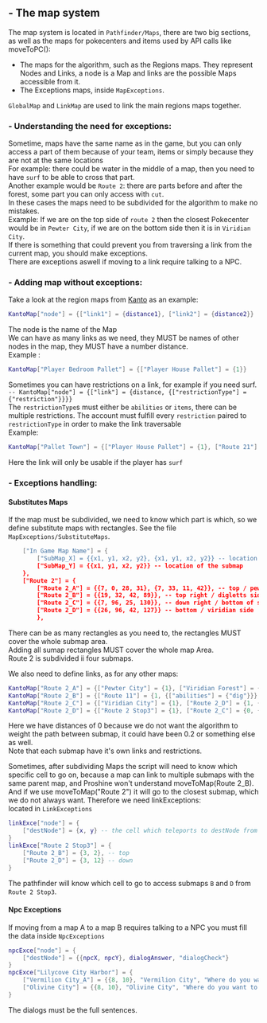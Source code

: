 ## - The map system
The map system is located in `Pathfinder/Maps`, there are two big sections, as well as the maps for pokecenters and items used by API calls like moveToPC():
- The maps for the algorithm, such as the Regions maps. They represent Nodes and Links, a node is a Map and links are the possible Maps accessible from it.
- The Exceptions maps, inside `MapExceptions`.

`GlobalMap` and `LinkMap` are used to link the main regions maps together.

### - Understanding the need for exceptions:

Sometime, maps have the same name as in the game, but you can only access a part of them because of your team, items or simply because they are not at the same locations  
For example: there could be water in the middle of a map, then you need to have `surf` to be able to cross that part.  
Another example would be `Route 2`: there are parts before and after the forest, some part you can only access with `cut`.  
In these cases the maps need to be subdivided for the algorithm to make no mistakes.  
Example: If we are on the top side of `route 2` then the closest Pokecenter would be in `Pewter City`, if we are on the bottom side then it is in `Viridian City`.  
If there is something that could prevent you from traversing a link from the current map, you should make exceptions.  
There are exceptions aswell if moving to a link require talking to a NPC.

### - Adding map without exceptions:

Take a look at the region maps from [Kanto](https://github.com/MeltWS/ProShinePathfinder/blob/master/Pathfinder/Maps/Kanto/KantoMap.lua) as an example:
```lua
KantoMap["node"] = {["link1"] = {distance1}, ["link2"] = {distance2}}
```
The node is the name of the Map  
We can have as many links as we need, they MUST be names of other nodes in the map, they MUST have a number distance.  
Example :
```lua
KantoMap["Player Bedroom Pallet"] = {["Player House Pallet"] = {1}}
```
  
Sometimes you can have restrictions on a link, for example if you need surf.  
`-- KantoMap["node"] = {["link"] = {distance, {["restrictionType"] = {"restriction"}}}}`  
The `restrictionType`s must either be `abilities` or `items`, there can be multiple restrictions. The account must fulfill every `restriction` paired to `restrictionType` in order to make the link traversable  
Example:
```lua
KantoMap["Pallet Town"] = {["Player House Pallet"] = {1}, ["Route 21"] = {1, {["abilities"] = {"surf"}}}, ["Route 1"] = {1}}
```
Here the link will only be usable if the player has `surf`

### - Exceptions handling:

#### Substitutes Maps

If the map must be subdivided, we need to know which part is which, so we define substitute maps with rectangles. See the file `MapExceptions/SubstituteMaps`.  
```lua
    ["In Game Map Name"] = {
        ["SubMap_X] = {{x1, y1, x2, y2}, {x1, y1, x2, y2}} -- location of the submap
        ["SubMap_Y] = {{x1, y1, x2, y2}} -- location of the submap
    },
    ["Route 2"] = {
        ["Route 2_A"] = {{7, 0, 28, 31}, {7, 33, 11, 42}}, -- top / pewter side
        ["Route 2_B"] = {{19, 32, 42, 89}}, -- top right / digletts side
        ["Route 2_C"] = {{7, 96, 25, 130}}, -- down right / bottom of stop house 3
        ["Route 2_D"] = {{26, 96, 42, 127}} -- bottom / viridian side
        },
```
There can be as many rectangles as you need to, the rectangles MUST cover the whole submap area.  
Adding all sumap rectangles MUST cover the whole map Area.  
Route 2 is subdivided ii four submaps.  
  
We also need to define links, as for any other maps:  
```lua
KantoMap["Route 2_A"] = {["Pewter City"] = {1}, ["Viridian Forest"] = {1}, ["Route 2_B"] = {0, {["abilities"] = {"cut"}}}}
KantoMap["Route 2_B"] = {["Route 11"] = {1, {["abilities"] = {"dig"}}}, ["Route 2_A"] = {0, {["abilities"] = {"cut"}}}, ["Route 2 Stop3"] = {1}}
KantoMap["Route 2_C"] = {["Viridian City"] = {1}, ["Route 2_D"] = {1, {["abilities"] = {"cut"}}}, ["Route 2 Stop"] = {1}}
KantoMap["Route 2_D"] = {["Route 2 Stop3"] = {1}, ["Route 2_C"] = {0, {["abilities"] = {"cut"}}}}
```
Here we have distances of 0 because we do not want the algorithm to weight the path between submap, it could have been 0.2 or something else as well.  
Note that each submap have it's own links and restrictions.  
  
Sometimes, after subdividing Maps the script will need to know which specific cell to go on, because a map can link to multiple submaps with the same parent map, and Proshine won't understand moveToMap(Route 2_B). And if we use moveToMap("Route 2") it will go to the closest submap, which we do not always want. Therefore we need linkExceptions:  
located in `LinkExceptions`  
```lua
linkExce["node"] = {
    ["destNode"] = {x, y} -- the cell which teleports to destNode from node.
}
linkExce["Route 2 Stop3"] = {
    ["Route 2_B"] = {3, 2}, -- top
    ["Route 2_D"] = {3, 12} -- down
}
```
The pathfinder will know which cell to go to access submaps `B` and `D` from `Route 2 Stop3`.

#### Npc Exceptions
If moving from a map A to a map B requires talking to a NPC you must fill the data inside `NpcExceptions`  
```lua
npcExce["node"] = {
    ["destNode"] = {{npcX, npcY}, dialogAnswer, "dialogCheck"}
}
npcExce["Lilycove City Harbor"] = {
    ["Vermilion City_A"] = {{8, 10}, "Vermilion City", "Where do you want to go?"},
    ["Olivine City"] = {{8, 10}, "Olivine City", "Where do you want to go?"}
}
```
The dialogs must be the full sentences.
